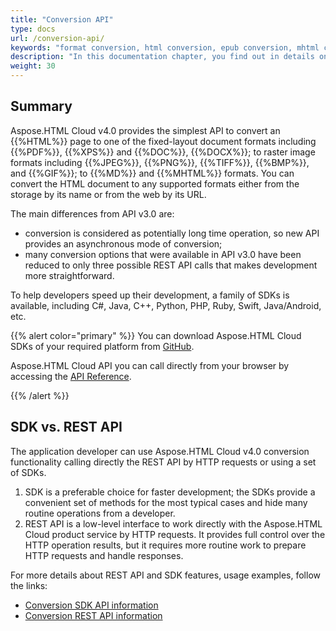 ```yaml
---
title: "Conversion API"
type: docs
url: /conversion-api/
keywords: "format conversion, html conversion, epub conversion, mhtml conversion, REST API, conversion SDK, convert html to pdf, convert html to xps, convert html to doc, convert html to jpeg, convert html to png, convert html to tiff, Python, PHP, Perl, Android, Swift, C#, Java, Node.js"
description: "In this documentation chapter, you find out in details on how to convert an HTML file to the most popular formats calling directly the REST API by HTTP requests or using a set of SDKs. SDKs are wrappers upon REST API to help developers speed up their development. SDKs are available in PHP, Perl, Android, Swift, C#, Java and more."
weight: 30
---
```


## **Summary**

Aspose.HTML Cloud v4.0 provides the simplest API to convert an {{%HTML%}} page to one of the fixed-layout document formats including  {{%PDF%}}, {{%XPS%}} and {{%DOC%}}, {{%DOCX%}}; to raster image formats including {{%JPEG%}}, {{%PNG%}}, {{%TIFF%}},  {{%BMP%}}, and  {{%GIF%}};  to {{%MD%}} and {{%MHTML%}} formats. You can convert the HTML document to any supported formats either from the storage by its name or from the web by its URL.

The main differences from API v3.0 are:

- conversion is considered as potentially long time operation, so new API provides an asynchronous mode of conversion;
- many conversion options that were available in API v3.0 have been reduced to only three possible REST API calls that makes development more straightforward.

To help developers speed up their development, a family of SDKs is available, including C#, Java, C++, Python, PHP, Ruby, Swift, Java/Android, etc.

{{% alert color="primary" %}} 
You can download Aspose.HTML Cloud SDKs of your required platform from [GitHub](https://github.com/aspose-html-cloud/). 

Aspose.HTML Cloud API you can call directly from your browser by accessing the [API Reference](https://apireference.aspose.cloud/html/).

{{% /alert %}} 



## **SDK vs. REST API**

The application developer can use Aspose.HTML Cloud v4.0 conversion functionality calling directly the REST API by HTTP requests or using a set of SDKs.

1. SDK is a preferable choice for faster development; the SDKs provide a convenient set of methods for the most typical cases and hide many routine operations from a developer.
2. REST API is a low-level interface to work directly with the Aspose.HTML Cloud product service by HTTP requests. It provides full control over the HTTP operation results, but it requires more routine work to prepare HTTP requests and handle responses. 

For more details about REST API and SDK features, usage examples, follow the links:

- [Conversion SDK API information](/html/conversion-sdk-api/)
- [Conversion REST API information](/html/conversion-rest-api/)



